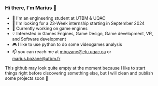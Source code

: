 ### Hi there, I'm Marius 👋

  * 📘 I'm an engineering student at UTBM & UQAC
  * 💼 I'm looking for a 23-Week internship starting in September 2024
  * 🌱 Currently working on game engines 
  * 💡 Interested in Games Engines, Game Design, Game development, VR, and Software development
  * 🎮 I like to use python to do some videogames analysis 
  * 📫 you can reach me at mbozane@etu.uqac.ca or marius.bozane@utbm.fr

This github may look quite empty at the moment because I like to start things right before discovering something else, but I will clean and publish some projects soon 👀
<!--
**Suiram24/Suiram24** is a ✨ _special_ ✨ repository because its `README.md` (this file) appears on your GitHub profile.

Here are some ideas to get you started:

- 🔭 I’m currently working on ...
- 🌱 I’m currently learning ...
- 👯 I’m looking to collaborate on ...
- 🤔 I’m looking for help with ...
- 💬 Ask me about ...
- 📫 How to reach me: ...
- 😄 Pronouns: ...
- ⚡ Fun fact: ...
-->
